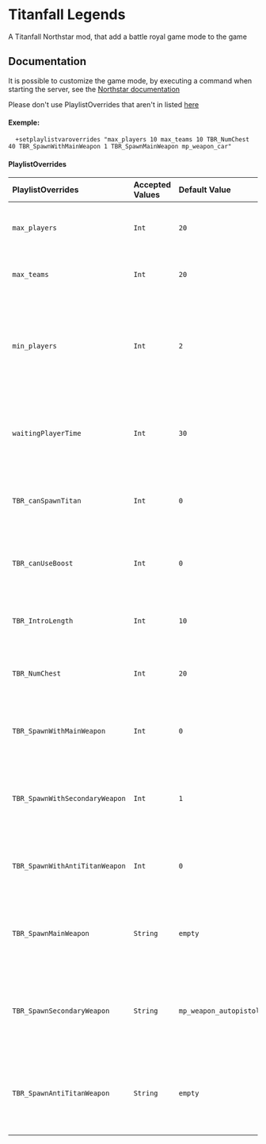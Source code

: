 
# Titanfall Legends

A Titanfall Northstar mod, that add a battle royal game mode to the game


## Documentation

It is possible to customize the game mode, by executing a command when starting the server, see the [Northstar documentation](https://r2northstar.gitbook.io/r2northstar-wiki/hosting-a-server-with-northstar/dedicated-server#playlist-overrides)

Please don't use PlaylistOverrides that aren't in listed [here](https://github.com/AlphaGaming7780/Titanfall-Legends/blob/main/README.md#playlistoverrides)

#### Exemple:

```
  +setplaylistvaroverrides "max_players 10 max_teams 10 TBR_NumChest 40 TBR_SpawnWithMainWeapon 1 TBR_SpawnMainWeapon mp_weapon_car"
```

#### PlaylistOverrides

| PlaylistOverrides | Accepted Values | Default Value | Description |
| :---------------- | :-------------- | :------------ | :---------- |
| `max_players`     | `Int`           | `20`          | Determine the amount of player max on the server |
| `max_teams`       | `Int` | `20` | Need to be the **same** as `max_players`|
| `min_players` | `Int` | `2` | The min player needed to start the game (try to don't change, don't know what would append) |
| `waitingPlayerTime` | `Int` | `30` | The time the server wait for player, befor the allow them to spawn |
| `TBR_canSpawnTitan` | `Int` | `0` | Allowed player to summon their titan, `0` : False, `1` : True |
| `TBR_canUseBoost` | `Int` | `0` | Allowed player to use their boost, `0` : False, `1` : True |
| `TBR_IntroLength` | `Int` | `10` | Time the of the prematch state in seconde |
| `TBR_NumChest` | `Int` | `20` | The numbres of chest that spawn in the map |
| `TBR_SpawnWithMainWeapon` | `Int` | `0` | If the player spawn with a main weapon, `0` : False, `1` : True |
| `TBR_SpawnWithSecondaryWeapon` | `Int` | `1` | If the player spawn with a secondary weapon, `0` : False, `1` : True |
| `TBR_SpawnWithAntiTitanWeapon` | `Int` | `0` | If the player spawn with a anti titan weapon, `0` : False, `1` : True |
| `TBR_SpawnMainWeapon` | `String` | `empty` | The main weapon the player will spawn with, `empty` = random weapon |
| `TBR_SpawnSecondaryWeapon` | `String` | `mp_weapon_autopistol` | The secondary weapon the player will spawn whit, `empty` = random weapon |
| `TBR_SpawnAntiTitanWeapon` | `String` | `empty` | The anti titan weapon the player will spawn whit, `empty` = random weapon |
